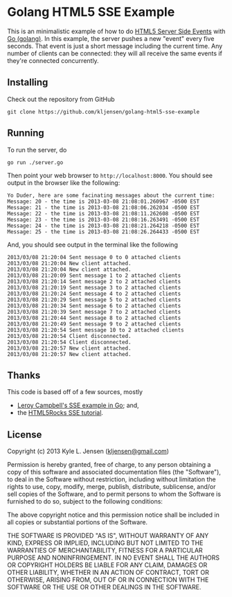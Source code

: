 Golang HTML5 SSE Example
========================

This is an minimalistic example of how to do
[HTML5 Server Side Events](http://en.wikipedia.org/wiki/Server-sent_events)
with [Go (golang)](http://golang.org/).  In this example, the server
pushes a new "event" every five seconds.  That event is just a short 
message including the current time.  Any number of clients can be
connected: they will all receive the same events if they're connected
concurrently.

## Installing

Check out the repository from GitHub

	git clone https://github.com/kljensen/golang-html5-sse-example

## Running

To run the server, do 

	go run ./server.go

Then point your web browser to `http://localhost:8000`.
You should see output in the browser like the following:

	Yo Duder, here are some facinating messages about the current time:
	Message: 20 - the time is 2013-03-08 21:08:01.260967 -0500 EST
	Message: 21 - the time is 2013-03-08 21:08:06.262034 -0500 EST
	Message: 22 - the time is 2013-03-08 21:08:11.262608 -0500 EST
	Message: 23 - the time is 2013-03-08 21:08:16.263491 -0500 EST
	Message: 24 - the time is 2013-03-08 21:08:21.264218 -0500 EST
	Message: 25 - the time is 2013-03-08 21:08:26.264433 -0500 EST

And, you should see output in the terminal like the following

	2013/03/08 21:20:04 Sent message 0 to 0 attached clients
	2013/03/08 21:20:04 New client attached.
	2013/03/08 21:20:04 New client attached.
	2013/03/08 21:20:09 Sent message 1 to 2 attached clients
	2013/03/08 21:20:14 Sent message 2 to 2 attached clients
	2013/03/08 21:20:19 Sent message 3 to 2 attached clients
	2013/03/08 21:20:24 Sent message 4 to 2 attached clients
	2013/03/08 21:20:29 Sent message 5 to 2 attached clients
	2013/03/08 21:20:34 Sent message 6 to 2 attached clients
	2013/03/08 21:20:39 Sent message 7 to 2 attached clients
	2013/03/08 21:20:44 Sent message 8 to 2 attached clients
	2013/03/08 21:20:49 Sent message 9 to 2 attached clients
	2013/03/08 21:20:54 Sent message 10 to 2 attached clients
	2013/03/08 21:20:54 Client disconnected.
	2013/03/08 21:20:54 Client disconnected.
	2013/03/08 21:20:57 New client attached.
	2013/03/08 21:20:57 New client attached.

## Thanks

This code is based off of a few sources, mostly

* [Leroy Campbell's SSE example in Go](https://gist.github.com/artisonian/3836281); and,
* the [HTML5Rocks SSE tutorial](http://www.html5rocks.com/en/tutorials/eventsource/basics/).

 
## License

Copyright (c) 2013 Kyle L. Jensen (kljensen@gmail.com)

Permission is hereby granted, free of charge, to any person obtaining
a copy of this software and associated documentation files (the
"Software"), to deal in the Software without restriction, including
without limitation the rights to use, copy, modify, merge, publish,
distribute, sublicense, and/or sell copies of the Software, and to
permit persons to whom the Software is furnished to do so, subject to
the following conditions:

The above copyright notice and this permission notice shall be
included in all copies or substantial portions of the Software.

THE SOFTWARE IS PROVIDED "AS IS", WITHOUT WARRANTY OF ANY KIND,
EXPRESS OR IMPLIED, INCLUDING BUT NOT LIMITED TO THE WARRANTIES OF
MERCHANTABILITY, FITNESS FOR A PARTICULAR PURPOSE AND NONINFRINGEMENT.
IN NO EVENT SHALL THE AUTHORS OR COPYRIGHT HOLDERS BE LIABLE FOR ANY
CLAIM, DAMAGES OR OTHER LIABILITY, WHETHER IN AN ACTION OF CONTRACT,
TORT OR OTHERWISE, ARISING FROM, OUT OF OR IN CONNECTION WITH THE
SOFTWARE OR THE USE OR OTHER DEALINGS IN THE SOFTWARE.
